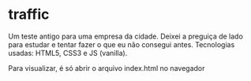 # traffic

Um teste antigo para uma empresa da cidade. Deixei a preguiça de lado para estudar e tentar fazer o que eu não consegui antes.
Tecnologias usadas: HTML5, CSS3 e JS (vanilla).

Para visualizar, é só abrir o arquivo index.html no navegador

